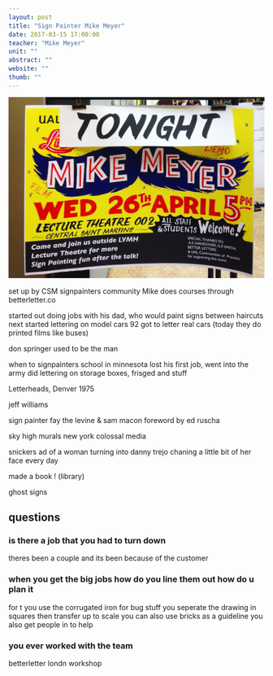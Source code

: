 ```yaml
---
layout: post
title: "Sign Painter Mike Meyer"
date: 2017-03-15 17:00:00
teacher: "Mike Meyer"
unit: ""
abstract: ""
website: ""
thumb: ""
---
```


![mike meyer poster](/assets/notes/mm-poster.jpg)

set up by CSM signpainters community
Mike does courses through betterletter.co

started out doing jobs with his dad, who would paint signs between haircuts
next started lettering on model cars
92 got to letter real cars (today they do printed films like buses)

don springer used to be the man

when to signpainters school in minnesota
lost his first job, went into the army
did lettering on storage boxes, frisged and stuff

Letterheads, Denver 1975

jeff williams

sign painter
fay the levine & sam macon
foreword by ed ruscha

sky high murals new york
colossal media

snickers ad of a woman turning into danny trejo
chaning a little bit of her face every day

made a book ! (library)

ghost signs

## questions

### is there a job that you had to turn down

theres been a couple and its been because of the customer

### when you get the big jobs how do you line them out how do u plan it

for t you use the corrugated iron
for bug stuff you seperate the drawing in squares then transfer up to scale
you can also use bricks as a guideline
you also get people in to help

### you ever worked with the team

betterletter londn workshop
